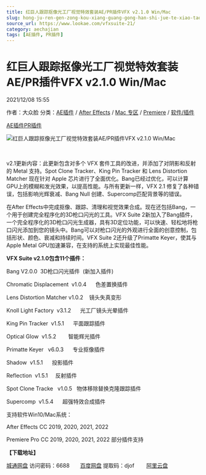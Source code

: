 ```yaml
---
title: 红巨人跟踪抠像光工厂视觉特效套装AE/PR插件VFX v2.1.0 Win/Mac
slug: hong-ju-ren-gen-zong-kou-xiang-guang-gong-han-shi-jue-te-xiao-tao-zhuang-ae-prcha-jian-vfx-v2-1-0-win-mac
source_url: https://www.lookae.com/vfxsuite-21/
category: aechajian
tags: [AE插件, PR插件]
---
```

# 红巨人跟踪抠像光工厂视觉特效套装AE/PR插件VFX v2.1.0 Win/Mac

2021/12/08 15:55

作者：大众脸
分类：[AE插件](https://www.lookae.com/after-effects/aechajian/) / [After Effects](https://www.lookae.com/after-effects/) / [Mac 专区](https://www.lookae.com/mac-osx/) / [Premiere](https://www.lookae.com/qitarjcj/premierezy/) / [软件/插件](https://www.lookae.com/qitarjcj/)

[AE插件](https://www.lookae.com/tag/ae%e6%8f%92%e4%bb%b6/)[PR插件](https://www.lookae.com/tag/pr%e6%8f%92%e4%bb%b6/)

![红巨人跟踪抠像光工厂视觉特效套装AE/PR插件VFX v2.1.0 Win/Mac](https://www.lookae.com/wp-content/uploads/2021/12/VFXSuite-21.jpg "红巨人跟踪抠像光工厂视觉特效套装AE/PR插件VFX v2.1.0 Win/Mac-LookAE.com")

[﻿﻿﻿](https://cloud.video.taobao.com//play/u/705956171/p/1/e/6/t/1/326995793203.mp4)

v2.1更新内容：此更新包含对多个 VFX 套件工具的改进，并添加了对阴影和反射的 Metal 支持。Spot Clone Tracker、King Pin Tracker 和 Lens Distortion Matcher 现在针对 Apple 芯片进行了全面优化。Bang已经过优化，可以计算GPU上的模糊和发光效果，以提高性能。与所有更新一样，VFX 2.1 修复了各种错误，包括影响光辉衰减、Bang Null 创建、Supercomp匹配背景等的错误。

在After Effects中完成抠像、跟踪、清理和视觉效果合成。现在还包括Bang，一个用于创建完全程序化的3D枪口闪光的工具。VFX Suite 2新加入了Bang插件，一个完全程序化的3D枪口闪光生成器，具有3D定位功能，可以快速、轻松地将枪口闪光添加到您的镜头中。Bang可以对枪口闪光的外观进行全面的创意控制，包括形状、颜色、衰减和持续时间。VFX Suite 2还升级了Primatte Keyer，使其与Apple Metal GPU加速兼容，在支持的系统上实现最佳性能。

**VFX Suite v2.1.0包含11个插件：**

Bang V2.0.0  3D枪口闪光插件  (新加入插件)

Chromatic Displacement  v1.0.4      色差置换插件

Lens Distortion Matcher v1.0.2    镜头失真变形

Knoll Light Factory  v3.1.2      光工厂镜头光晕插件

King Pin Tracker  v1.5.1      平面跟踪插件

Optical Glow  v1.5.2        智能辉光插件

Primatte Keyer   v6.0.3      专业抠像插件

Shadow  v1.5.1      投影插件

Reflection  v1.5.1     反射插件

Spot Clone Tracke   v1.0.5   物体移除替换克隆跟踪插件

Supercomp  v1.5.4      超强特效合成插件

支持软件Win10/Mac系统：

After Effects CC 2019, 2020, 2021, 2022

Premiere Pro CC 2019, 2020, 2021, 2022 部分插件支持

**【下载地址】**

[城通网盘](https://url62.ctfile.com/f/680462-527563883-3694b7) 访问密码：6688       [百度网盘](https://pan.baidu.com/s/1TZE-xnct60JAVwZ4ugk4xg) 提取码：djof        [阿里云盘](https://www.aliyundrive.com/s/yR4YQ9xK1Dp)
